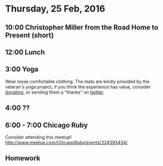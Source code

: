 Thursday, 25 Feb, 2016
======================

10:00 Christopher Miller from the Road Home to Present (short)
-------------------------------------------------------------


12:00 Lunch
-----------

3:00 Yoga
---------

Wear loose comfortable clothing.
The mats are kindly provided by the veteran's yoga project,
if you think the experience has value, consider [donating](http://www.veteransyogaproject.org/donate.html),
or sending them a "thanks" on [twitter](https://twitter.com/veteransyoga).

4:00 ??
-------

6:00 - 7:00 Chicago Ruby
------------------------

Consider attending this meetup! http://www.meetup.com/ChicagoRuby/events/224393434/


Homework
--------
